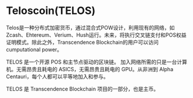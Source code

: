 # Teloscoin(TELOS)

Telos是一种分布式加密货币，通过混合式POW设计，利用现有的网络，如Zcash、Ehtereum、Verium、Hush运行。未来，将执行交叉链支付和POS权益证明模式。除此之外，Transcendence Blockchain的用户可以访问cumputational power。

TELOS 是一个开源 POS 和主节点驱动的区块链。
加入网络所需的只是一台计算机。无需昂贵且耗电的 ASICS，无需昂贵且耗电的 GPU。从非洲到 Alpha Centauri，每个人都可以平等地加入和参与。

TELOS 是 Transcendence Blockchain 项目的一部分，也是主币。
